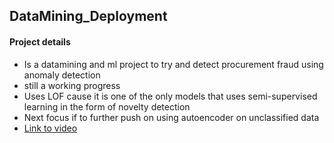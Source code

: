 <h2> DataMining_Deployment </h2>

<h4> Project details </h4>

* Is a datamining and ml project to try and detect procurement fraud using anomaly detection
* still a working progress
* Uses LOF cause it is one of the only models that uses semi-supervised learning in the form of novelty detection
* Next focus if to further push on using autoencoder on unclassified data
* [Link to video](https://drive.google.com/file/d/12BavyCS73ezc5VhQMi1g4D--muI4cegX/view?usp=sharing)
